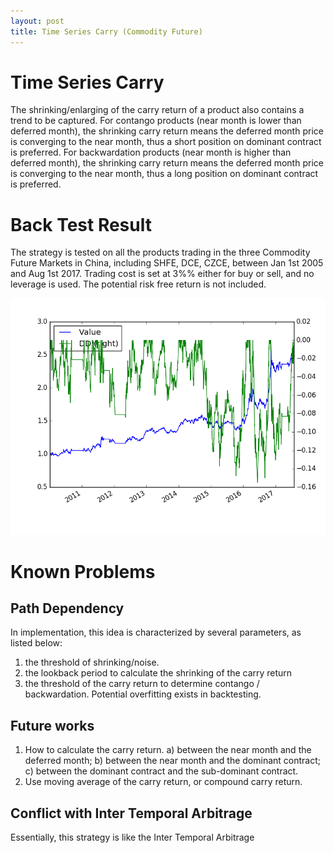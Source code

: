 ```yaml
---
layout: post
title: Time Series Carry (Commodity Future)
---
```

# Time Series Carry 
The shrinking/enlarging of the carry return of a product also contains a trend to be captured. 
For contango products (near month is lower than deferred month), the shrinking carry return means the deferred month price is converging to the near month, thus a short position on dominant contract is preferred.
For backwardation products (near month is higher than deferred month), the shrinking carry return means the deferred month price is converging to the near month, thus a long position on dominant contract is preferred.


# Back Test Result
The strategy is tested on all the products trading in the three Commodity Future Markets in China, including SHFE, DCE, CZCE, between Jan 1st 2005 and Aug 1st 2017. Trading cost is set at 3%% either for buy or sell, and no leverage is used. The potential risk free return is not included.

![Figure](../images/TSC.png)


# Known Problems
## Path Dependency
In implementation, this idea is characterized by several parameters, as listed below:
1. the threshold of shrinking/noise. 
2. the lookback period to calculate the shrinking of the carry return
3. the threshold of the carry return to determine contango / backwardation.
Potential overfitting exists in backtesting. 

## Future works
1. How to calculate the carry return. a) between the near month and the deferred month; b) between the near month and the dominant contract; c) between the dominant contract and the sub-dominant contract. 
2. Use moving average of the carry return, or compound carry return. 

## Conflict with Inter Temporal Arbitrage
Essentially, this strategy is like the Inter Temporal Arbitrage


